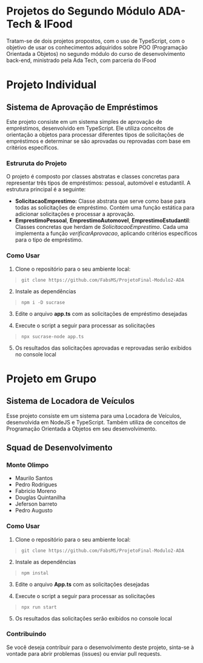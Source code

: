 # Projetos do Segundo Módulo ADA-Tech & IFood

Tratam-se de dois projetos propostos, com o uso de TypeScript, com o objetivo de usar os conhecimentos adquiridos sobre POO (Programação Orientada a Objetos) no segundo módulo do curso de desenvolvimento back-end, ministrado pela Ada Tech, com parceria do IFood

# Projeto Individual
## Sistema de Aprovação de Empréstimos

Este projeto consiste em um sistema simples de aprovação de empréstimos, desenvolvido em TypeScript. Ele utiliza conceitos de orientação a objetos para processar diferentes tipos de solicitações de empréstimos e determinar se são aprovadas ou reprovadas com base em critérios específicos.

### Estruruta do Projeto 

O projeto é composto por classes abstratas e classes concretas para representar três tipos de empréstimos: pessoal, automóvel e estudantil. A estrutura principal é a seguinte:

- **SolicitacaoEmprestimo:** Classe abstrata que serve como base para todas as solicitações de empréstimo. Contém uma função estática para adicionar solicitações e processar a aprovação.
- **EmprestimoPessoal**, **EmprestimoAutomovel**, **EmprestimoEstudantil**: Classes concretas que herdam de *SolicitacaoEmprestimo*. Cada uma implementa a função *verificarAprovacao*, aplicando critérios específicos para o tipo de empréstimo.

### Como Usar
1. Clone o repositório para o seu ambiente local:
> `git clone https://github.com/FabsMS/ProjetoFinal-Modulo2-ADA`

2. Instale as dependências
> `npm i -D sucrase`

3. Edite o arquivo **app.ts** com as solicitações de empréstimo desejadas

4. Execute o script a seguir para processar as solicitações
> `npx sucrase-node app.ts`

5. Os resultados das solicitações aprovadas e reprovadas serão exibidos no console local

# Projeto em Grupo
## Sistema de Locadora de Veículos

Esse projeto consiste em um sistema para uma Locadora de Veículos, desenvolvida em NodeJS e TypeScript. Também utiliza de conceitos de Programação Orientada a Objetos em seu desenvolvimento.

## Squad de Desenvolvimento 
### Monte Olimpo

- Maurilo Santos
- Pedro Rodrigues
- Fabricio Moreno
- Douglas Quintanilha
- Jeferson barreto
- Pedro Augusto

### Como Usar
1. Clone o repositório para o seu ambiente local:
> `git clone https://github.com/FabsMS/ProjetoFinal-Modulo2-ADA`

2. Instale as dependências
> `npm instal`

3. Edite o arquivo **App.ts** com as solicitações desejadas

4. Execute o script a seguir para processar as solicitações
> `npx run start`

5. Os resultados das solicitações serão exibidos no console local

### Contribuindo 

Se você deseja contribuir para o desenvolvimento deste projeto, sinta-se à vontade para abrir problemas (issues) ou enviar pull requests.